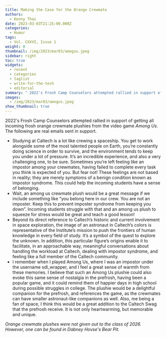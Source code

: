 ```yaml
---
title: Making the Case for the Orange Crewmate
authors:
  - Kenny Thai
date: 2023-03-03T21:25:00.000Z
categories:
  - Humor
tags:
  - Vol. CXXVI, Issue 1
weight: 0
thumbnail: /img/2023/mar03/amogus.jpeg
sidebar: right
toc: true
widgets:
  - recent
  - categories
  - taglist
  - write-for-the-tech
  - editorial
summary: " 2022's Frosh Camp Counselors attempted rallied in support of getting all incoming frosh orange crewmate plushies from the video game *Among Us*."
images:
  - /img/2023/mar03/amogus.jpeg
show_thumbnail: true
---
```


2022's Frosh Camp Counselors attempted rallied in support of getting all incoming frosh orange crewmate plushies from the video game *Among Us*. The following are real emails sent in support.
- Studying at Caltech is a lot like crewing a spaceship. You get to work alongside some of the most talented people on Earth, you’re constantly doing science in order to survive, and the environment tends to keep you under a lot of pressure. It’s an incredible experience, and also a very challenging one, to be sure. Sometimes you’re left feeling like an impostor among your crewmates, having failed to complete every task you think is expected of you. But fear not! These feelings are not based in reality; they are merely symptoms of a benign condition known as impostor syndrome. This could help the incoming students have a sense of belonging.
- Wait, an among us crewmate plush would be a great message if we include something like “you belong here in our crew. You are not an imposter. Keep this to prevent imposter syndrome from keeping you down”. Incoming students struggle with that and an among us plush to squeeze for stress would be great and teach a good lesson! 
- Beyond its direct reference to Caltech’s historic and current involvement in space exploration, the image of an astronaut in Caltech’s colors is representative of the Institute’s mission to push the frontiers of human knowledge in every field of study. It’s a symbol of the quest to explore the unknown. In addition, this particular figure’s origins enable it to facilitate, in an approachable way, meaningful conversations about handling the workload at Caltech, dealing with impostor syndrome, and feeling like a full member of the Caltech community.
- I remember when I played Among Us, where I was an impostor under the username sdl_wrapper, and I feel a great sense of warmth from these memories. I believe that such an Among Us plushie could also evoke this same sense of nostalgia in the prefrosh, having been a popular game, and it could remind them of happier days in high school during possible struggles in college. The plushie would be a delightful companion for the prefrosh, and references the game, as the crewmates can have smaller astronaut-like companions as well. Also, me being a fan of space, I think this would be a great addition to the Caltech Swag that the prefrosh receive. It is not only heartwarming, but memorable and unique. 

*Orange crewmate plushes were not given out to the class of 2026. However, one can be found in Dabney Hovse's Bear Pit.*